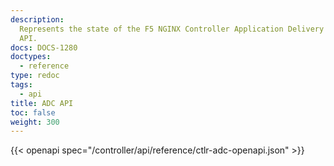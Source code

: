 ```yaml
---
description:
  Represents the state of the F5 NGINX Controller Application Delivery REST
  API.
docs: DOCS-1280
doctypes:
  - reference
type: redoc
tags:
  - api
title: ADC API
toc: false
weight: 300
---
```


{{< openapi spec="/controller/api/reference/ctlr-adc-openapi.json" >}}
